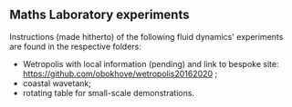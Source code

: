 ## Maths Laboratory experiments

Instructions (made hitherto) of the following fluid dynamics' experiments are found in the respective folders:
- Wetropolis with local information (pending) and link to bespoke site: https://github.com/obokhove/wetropolis20162020 ;
- coastal wavetank; 
- rotating table for small-scale demonstrations.
